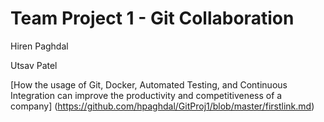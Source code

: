 # Team Project 1 - Git Collaboration 
<p class="h4">Hiren Paghdal </p> 
<p class="h4">Utsav Patel </p>

[How the usage of Git, Docker, Automated Testing, and Continuous Integration can improve the productivity and competitiveness of a company] (https://github.com/hpaghdal/GitProj1/blob/master/firstlink.md)
